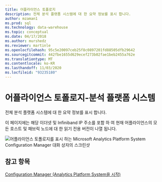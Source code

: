 ```yaml
---
title: 어플라이언스 토폴로지
description: 전체 분석 플랫폼 시스템에 대 한 요약 정보를 표시 합니다.
author: mzaman1
ms.prod: sql
ms.technology: data-warehouse
ms.topic: conceptual
ms.date: 04/17/2018
ms.author: murshedz
ms.reviewer: martinle
ms.openlocfilehash: 95c5e20097ceb25f8c0897201fd88505dfb29642
ms.sourcegitcommit: 442fbe1655d629ecef273b02fae1beb2455a762e
ms.translationtype: MT
ms.contentlocale: ko-KR
ms.lasthandoff: 11/03/2020
ms.locfileid: "93235180"
---
```

# <a name="appliance-topology---analytics-platform-system"></a>어플라이언스 토폴로지-분석 플랫폼 시스템
전체 분석 플랫폼 시스템에 대 한 요약 정보를 표시 합니다.  
  
이 페이지에는 해당 이더넷 및 Infiniband IP 주소를 포함 하 여 현재 어플라이언스의 모든 호스트 및 패브릭 노드에 대 한 읽기 전용 버전이 나열 됩니다.  
  
![어플라이언스 토폴로지를 표시 하는 Microsoft Analytics Platform System Configuration Manager 대화 상자의 스크린샷](./media/appliance-topology/SQL_Server_PDW_DWConfig_ApplTop.png "SQL_Server_PDW_DWConfig_ApplTop")  
  
## <a name="see-also"></a>참고 항목  
[Configuration Manager &#40;Analytics Platform System을 시작&#41;](launch-the-configuration-manager.md)  
  
